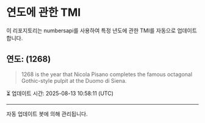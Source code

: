 
# 연도에 관한 TMI

이 리포지토리는 numbersapi를 사용하여 특정 년도에 관한 TMI를 자동으로 업데이트합니다.

## 연도: (1268)
> 1268 is the year that Nicola Pisano completes the famous octagonal Gothic-style pulpit at the Duomo di Siena.

⏳ 업데이트 시간: 2025-08-13 10:58:11 (UTC)

---
자동 업데이트 봇에 의해 관리됩니다.
